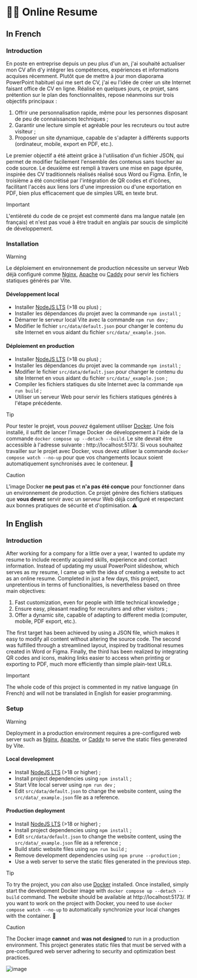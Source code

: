 # 👨‍💼 Online Resume

## In French

### Introduction

En poste en entreprise depuis un peu plus d'un an, j'ai souhaité actualiser mon CV afin d'y intégrer les compétences, expériences et informations acquises récemment. Plutôt que de mettre à jour mon diaporama PowerPoint habituel qui me sert de CV, j'ai eu l'idée de créer un site Internet faisant office de CV en ligne. Réalisé en quelques jours, ce projet, sans prétention sur le plan des fonctionnalités, repose néanmoins sur trois objectifs principaux :

1. Offrir une personnalisation rapide, même pour les personnes disposant de peu de connaissances techniques ;
2. Garantir une lecture simple et agréable pour les recruteurs ou tout autre visiteur ;
3. Proposer un site dynamique, capable de s'adapter à différents supports (ordinateur, mobile, export en PDF, etc.).

Le premier objectif a été atteint grâce à l'utilisation d'un fichier JSON, qui permet de modifier facilement l'ensemble des contenus sans toucher au code source. Le deuxième est rempli à travers une mise en page épurée, inspirée des CV traditionnels réalisés réalisé sous Word ou Figma. Enfin, le troisième a été concrétisé par l'intégration de QR codes et d'icônes, facilitant l'accès aux liens lors d'une impression ou d'une exportation en PDF, bien plus efficacement que de simples URL en texte brut.

> [!IMPORTANT]
> L'entièreté du code de ce projet est commenté dans ma langue natale (en français) et n'est pas voué à être traduit en anglais par soucis de simplicité de développement.

### Installation

> [!WARNING]
> Le déploiement en environnement de production nécessite un serveur Web déjà configuré comme [Nginx](https://nginx.org/en/), [Apache](https://httpd.apache.org/) ou [Caddy](https://caddyserver.com/) pour servir les fichiers statiques générés par Vite.

#### Développement local

- Installer [NodeJS LTS](https://nodejs.org/) (>18 ou plus) ;
- Installer les dépendances du projet avec la commande `npm install` ;
- Démarrer le serveur local Vite avec la commande `npm run dev` ;
- Modifier le fichier `src/data/default.json` pour changer le contenu du site Internet en vous aidant du fichier `src/data/_example.json`.

#### Déploiement en production

- Installer [NodeJS LTS](https://nodejs.org/) (>18 ou plus) ;
- Installer les dépendances du projet avec la commande `npm install` ;
- Modifier le fichier `src/data/default.json` pour changer le contenu du site Internet en vous aidant du fichier `src/data/_example.json` ;
- Compiler les fichiers statiques du site Internet avec la commande `npm run build` ;
- Utiliser un serveur Web pour servir les fichiers statiques générés à l'étape précédente.

> [!TIP]
> Pour tester le projet, vous *pouvez* également utiliser [Docker](https://www.docker.com/). Une fois installé, il suffit de lancer l'image Docker de développement à l'aide de la commande `docker compose up --detach --build`. Le site devrait être accessible à l'adresse suivante : http://localhost:5173/. Si vous souhaitez travailler sur le projet avec Docker, vous devez utiliser la commande `docker compose watch --no-up` pour que vos changements locaux soient automatiquement synchronisés avec le conteneur. 🐳

> [!CAUTION]
> L'image Docker **ne peut pas** et **n'a pas été conçue** pour fonctionner dans un environnement de production. Ce projet génère des fichiers statiques que **vous devez** servir avec un serveur Web déjà configuré et respectant aux bonnes pratiques de sécurité et d'optimisation. ⚠️

## In English

### Introduction

After working for a company for a little over a year, I wanted to update my resume to include recently acquired skills, experience and contact information. Instead of updating my usual PowerPoint slideshow, which serves as my resume, I came up with the idea of creating a website to act as an online resume. Completed in just a few days, this project, unpretentious in terms of functionalities, is nevertheless based on three main objectives:

1. Fast customization, even for people with little technical knowledge ;
2. Ensure easy, pleasant reading for recruiters and other visitors ;
3. Offer a dynamic site, capable of adapting to different media (computer, mobile, PDF export, etc.).

The first target has been achieved by using a JSON file, which makes it easy to modify all content without altering the source code. The second was fulfilled through a streamlined layout, inspired by traditional resumes created in Word or Figma. Finally, the third has been realized by integrating QR codes and icons, making links easier to access when printing or exporting to PDF, much more efficiently than simple plain-text URLs.

> [!IMPORTANT]
> The whole code of this project is commented in my native language (in French) and will not be translated in English for easier programming.

### Setup

> [!WARNING]
> Deployment in a production environment requires a pre-configured web server such as [Nginx](https://nginx.org/en/), [Apache](https://httpd.apache.org/), or [Caddy](https://caddyserver.com/) to serve the static files generated by Vite.

#### Local development

- Install [NodeJS LTS](https://nodejs.org/) (>18 or higher) ;
- Install project dependencies using `npm install` ;
- Start Vite local server using `npm run dev` ;
- Edit `src/data/default.json` to change the website content, using the `src/data/_example.json` file as a reference.

#### Production deployment

- Install [NodeJS LTS](https://nodejs.org/) (>18 or higher) ;
- Install project dependencies using `npm install` ;
- Edit `src/data/default.json` to change the website content, using the `src/data/_example.json` file as a reference ;
- Build static website files using `npm run build` ;
- Remove development dependencies using `npm prune --production` ;
- Use a web server to serve the static files generated in the previous step.

> [!TIP]
> To try the project, you *can* also use [Docker](https://www.docker.com/) installed. Once installed, simply start the development Docker image with `docker compose up --detach --build` command. The website should be available at http://localhost:5173/. If you want to work on the project with Docker, you need to use `docker compose watch --no-up` to automatically synchronize your local changes with the container. 🐳

> [!CAUTION]
> The Docker image **cannot** and **was not designed** to run in a production environment. This project generates static files that must be served with a pre-configured web server adhering to security and optimization best practices.

![image](https://github.com/user-attachments/assets/7ab5f04c-e97a-4ce1-b05e-02f593ed08e8)